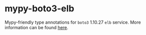 # mypy-boto3-elb

Mypy-friendly type annotations for `boto3` 1.10.27 `elb` service.
More information can be found [here](https://github.com/vemel/mypy_boto3).

